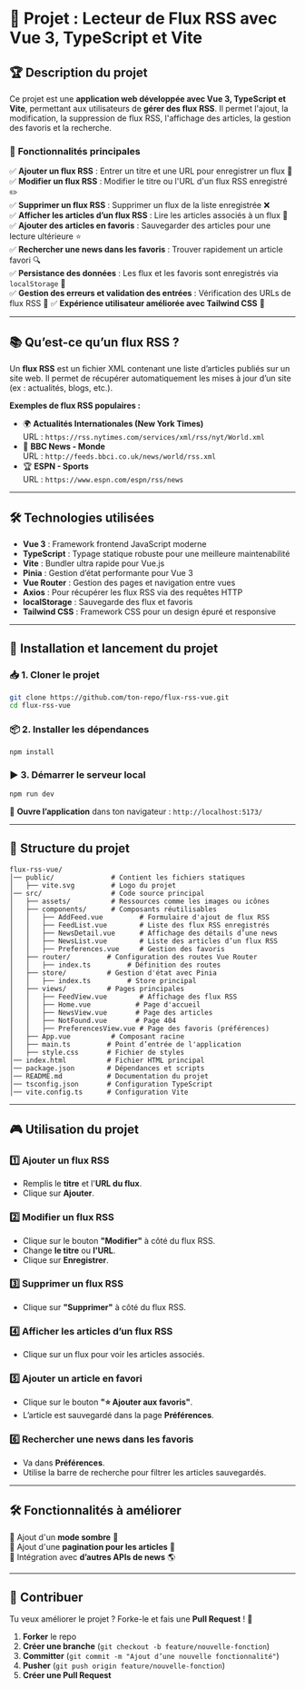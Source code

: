 # 📌 Projet : Lecteur de Flux RSS avec Vue 3, TypeScript et Vite

## 🏆 Description du projet
Ce projet est une **application web développée avec Vue 3, TypeScript et Vite**, permettant aux utilisateurs de **gérer des flux RSS**. Il permet l'ajout, la modification, la suppression de flux RSS, l'affichage des articles, la gestion des favoris et la recherche.

### 🎯 **Fonctionnalités principales**
✅ **Ajouter un flux RSS** : Entrer un titre et une URL pour enregistrer un flux 🔗  
✅ **Modifier un flux RSS** : Modifier le titre ou l'URL d'un flux RSS enregistré ✏️  
✅ **Supprimer un flux RSS** : Supprimer un flux de la liste enregistrée ❌  
✅ **Afficher les articles d’un flux RSS** : Lire les articles associés à un flux 📰  
✅ **Ajouter des articles en favoris** : Sauvegarder des articles pour une lecture ultérieure ⭐  
✅ **Rechercher une news dans les favoris** : Trouver rapidement un article favori 🔍  
✅ **Persistance des données** : Les flux et les favoris sont enregistrés via `localStorage` 💾  
✅ **Gestion des erreurs et validation des entrées** : Vérification des URLs de flux RSS 🛑
✅ **Expérience utilisateur améliorée avec Tailwind CSS** 🎨

---

## 📚 Qu’est-ce qu’un flux RSS ?
Un **flux RSS** est un fichier XML contenant une liste d’articles publiés sur un site web. Il permet de récupérer automatiquement les mises à jour d’un site (ex : actualités, blogs, etc.).

**Exemples de flux RSS populaires :**
- 🌍 **Actualités Internationales (New York Times)**  
  URL : `https://rss.nytimes.com/services/xml/rss/nyt/World.xml`
- 📰 **BBC News - Monde**  
  URL : `http://feeds.bbci.co.uk/news/world/rss.xml`
- 🏆 **ESPN - Sports**  
  URL : `https://www.espn.com/espn/rss/news`

---

## 🛠️ Technologies utilisées
- **Vue 3** : Framework frontend JavaScript moderne
- **TypeScript** : Typage statique robuste pour une meilleure maintenabilité
- **Vite** : Bundler ultra rapide pour Vue.js
- **Pinia** : Gestion d’état performante pour Vue 3
- **Vue Router** : Gestion des pages et navigation entre vues
- **Axios** : Pour récupérer les flux RSS via des requêtes HTTP
- **localStorage** : Sauvegarde des flux et favoris
- **Tailwind CSS** : Framework CSS pour un design épuré et responsive

---

## 🚀 Installation et lancement du projet
### **📥 1. Cloner le projet**
```sh
git clone https://github.com/ton-repo/flux-rss-vue.git
cd flux-rss-vue
```

### **📦 2. Installer les dépendances**
```sh
npm install
```

### **▶️ 3. Démarrer le serveur local**
```sh
npm run dev
```
🔹 **Ouvre l’application** dans ton navigateur : `http://localhost:5173/`

---

## 📂 Structure du projet
```
flux-rss-vue/
│── public/              # Contient les fichiers statiques
│   ├── vite.svg         # Logo du projet
│── src/                 # Code source principal
│   ├── assets/          # Ressources comme les images ou icônes
│   ├── components/      # Composants réutilisables
│   │   ├── AddFeed.vue         # Formulaire d'ajout de flux RSS
│   │   ├── FeedList.vue        # Liste des flux RSS enregistrés
│   │   ├── NewsDetail.vue      # Affichage des détails d’une news
│   │   ├── NewsList.vue        # Liste des articles d’un flux RSS
│   │   ├── Preferences.vue     # Gestion des favoris
│   ├── router/         # Configuration des routes Vue Router
│   │   ├── index.ts         # Définition des routes
│   ├── store/          # Gestion d'état avec Pinia
│   │   ├── index.ts         # Store principal
│   ├── views/          # Pages principales
│   │   ├── FeedView.vue        # Affichage des flux RSS
│   │   ├── Home.vue           # Page d'accueil
│   │   ├── NewsView.vue       # Page des articles
│   │   ├── NotFound.vue       # Page 404
│   │   ├── PreferencesView.vue # Page des favoris (préférences)
│   ├── App.vue          # Composant racine
│   ├── main.ts         # Point d’entrée de l'application
│   ├── style.css       # Fichier de styles
│── index.html          # Fichier HTML principal
│── package.json        # Dépendances et scripts
│── README.md           # Documentation du projet
│── tsconfig.json       # Configuration TypeScript
│── vite.config.ts      # Configuration Vite
```

---

## 🎮 Utilisation du projet
### **1️⃣ Ajouter un flux RSS**
- Remplis le **titre** et l'**URL du flux**.
- Clique sur **Ajouter**.

### **2️⃣ Modifier un flux RSS**
- Clique sur le bouton **"Modifier"** à côté du flux RSS.
- Change **le titre** ou **l'URL**.
- Clique sur **Enregistrer**.

### **3️⃣ Supprimer un flux RSS**
- Clique sur **"Supprimer"** à côté du flux RSS.

### **4️⃣ Afficher les articles d’un flux RSS**
- Clique sur un flux pour voir les articles associés.

### **5️⃣ Ajouter un article en favori**
- Clique sur le bouton **"⭐ Ajouter aux favoris"**.
- L’article est sauvegardé dans la page **Préférences**.

### **6️⃣ Rechercher une news dans les favoris**
- Va dans **Préférences**.
- Utilise la barre de recherche pour filtrer les articles sauvegardés.

---

## 🛠️ Fonctionnalités à améliorer
🚧 Ajout d'un **mode sombre** 🎨  
🚧 Ajout d'une **pagination pour les articles** 📄  
🚧 Intégration avec **d’autres APIs de news** 🌎  

---

## 🤝 Contribuer
Tu veux améliorer le projet ? Forke-le et fais une **Pull Request** ! 🚀

1. **Forker** le repo
2. **Créer une branche** (`git checkout -b feature/nouvelle-fonction`)
3. **Committer** (`git commit -m "Ajout d’une nouvelle fonctionnalité"`)
4. **Pusher** (`git push origin feature/nouvelle-fonction`)
5. **Créer une Pull Request**


